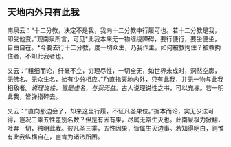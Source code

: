 ##  天地内外只有此我

南泉云：“十二分教，决定不是我，我向十二分教中行履可也。若十二分教是我，即受他变。”观南泉所言，可见*此我本来无一物缠绕障碍，要行便行，要坐便坐，自由自在。*今要去行十二分教，度一切众生，乃我作主，如何被教拘住？被教拘住者，不知此我者也。

又云：“粗细而论，纤毫不立，穷理尽性，一切全无，如世界未成时，洞然空廓，无佛名、无众生名，始有少分相应。”乃直指天地内外，只有此我，并无一物与此我相敌者。*说理说性，皆是虚名，与我无益*。古人说理说性之书，可以充栋。若一明此我，皆弹指碎去。

又云：“直向那边会了，却来这里行履，不证凡圣果位。”据本而论，实无少法可得，岂况三乘五性差别名数？但是有因有果，尽属无常生灭也。此南泉极力掀翻，吐弃一切，独明此我。彼凡圣三乘，五性因果，皆属生灭边事。若知得明白，则惟有此我纵横自在，岂肯为诸法所困。
